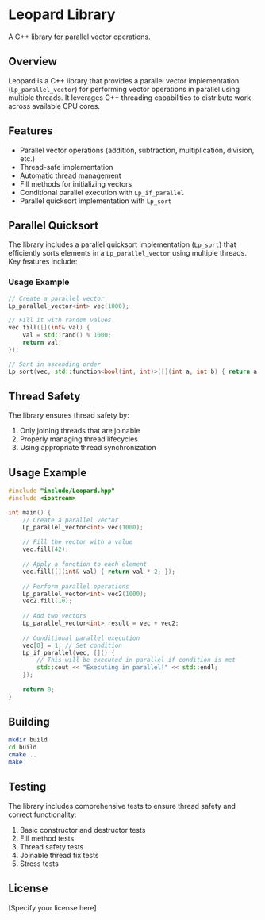 # Leopard Library

A C++ library for parallel vector operations.

## Overview

Leopard is a C++ library that provides a parallel vector implementation (`Lp_parallel_vector`) for performing vector operations in parallel using multiple threads. It leverages C++ threading capabilities to distribute work across available CPU cores.

## Features

- Parallel vector operations (addition, subtraction, multiplication, division, etc.)
- Thread-safe implementation
- Automatic thread management
- Fill methods for initializing vectors
- Conditional parallel execution with `Lp_if_parallel`
- Parallel quicksort implementation with `Lp_sort`

## Parallel Quicksort

The library includes a parallel quicksort implementation (`Lp_sort`) that efficiently sorts elements in a `Lp_parallel_vector` using multiple threads. Key features include:

### Usage Example

```cpp
// Create a parallel vector
Lp_parallel_vector<int> vec(1000);

// Fill it with random values
vec.fill([](int& val) { 
    val = std::rand() % 1000; 
    return val;
});

// Sort in ascending order
Lp_sort(vec, std::function<bool(int, int)>([](int a, int b) { return a < b; }));
```

## Thread Safety

The library ensures thread safety by:

1. Only joining threads that are joinable
2. Properly managing thread lifecycles
3. Using appropriate thread synchronization

## Usage Example

```cpp
#include "include/Leopard.hpp"
#include <iostream>

int main() {
    // Create a parallel vector
    Lp_parallel_vector<int> vec(1000);
    
    // Fill the vector with a value
    vec.fill(42);
    
    // Apply a function to each element
    vec.fill([](int& val) { return val * 2; });
    
    // Perform parallel operations
    Lp_parallel_vector<int> vec2(1000);
    vec2.fill(10);
    
    // Add two vectors
    Lp_parallel_vector<int> result = vec + vec2;
    
    // Conditional parallel execution
    vec[0] = 1; // Set condition
    Lp_if_parallel(vec, []() {
        // This will be executed in parallel if condition is met
        std::cout << "Executing in parallel!" << std::endl;
    });
    
    return 0;
}
```

## Building

```bash
mkdir build
cd build
cmake ..
make
```

## Testing

The library includes comprehensive tests to ensure thread safety and correct functionality:

1. Basic constructor and destructor tests
2. Fill method tests
3. Thread safety tests
4. Joinable thread fix tests
5. Stress tests

## License

[Specify your license here]

